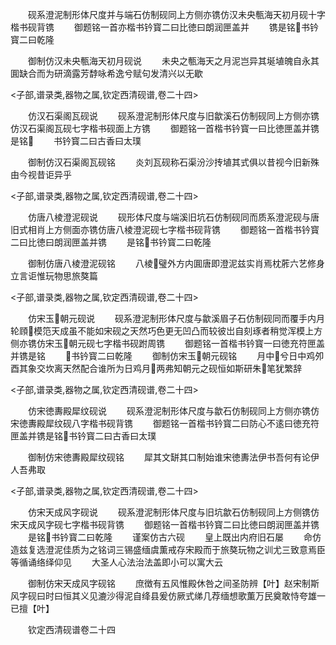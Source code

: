 <!-- { "loadSidebar": true } -->
　　砚系澄泥制形体尺度并与端石仿制砚同上方侧亦镌仿汉未央甎海天初月砚十字楷书砚背镌
　　御题铭一首亦楷书钤寳二曰比徳曰朗润匣盖并
　　镌是铭书钤寳二曰乾隆


　　御制仿汉未央甎海天初月砚说
　　未央之甎海天之月泥岂异其埏埴魄自永其圎缺合而为研滴露芳馞咏希逸兮赋句发清兴以无歇













<子部,谱录类,器物之属,钦定西清砚谱,卷二十四>








　　仿汉石渠阁瓦砚说
　　砚系澄泥制形体尺度与旧歙溪石仿制砚同上方侧亦镌仿汉石渠阁瓦砚七字楷书砚面上方镌
　　御题铭一首楷书钤寳一曰比徳匣盖并镌是铭
　　书钤寳二曰古香曰太璞


　　御制仿汉石渠阁瓦砚铭
　　炎刘瓦砚称石渠汾沙抟埴其式俱以昔视今旧新殊由今视昔讵异乎













<子部,谱录类,器物之属,钦定西清砚谱,卷二十四>








　　仿唐八棱澄泥砚说
　　砚形体尺度与端溪旧坑石仿制砚同而质系澄泥砚与唐旧式相肖上方侧面亦镌仿唐八棱澄泥砚七字楷书砚背镌
　　御题铭一首楷书钤寳二曰比徳曰朗润匣盖并镌
　　是铭书钤寳二曰乾隆


　　御制仿唐八棱澄泥砚铭
　　八棱璧外方内圎唐即澄泥兹实肖焉枕葄六艺修身立言讵惟玩物思旅獒篇













<子部,谱录类,器物之属,钦定西清砚谱,卷二十四>








　　仿宋玉朝元砚说
　　砚系澄泥制形体尺度与歙溪眉子石仿制砚同而覆手内月轮頋模笵天成虽不能如宋砚之天然巧色更无凹凸而较彼岀自刻琢者稍觉浑模上方侧亦镌仿宋玉朝元砚七字楷书砚跗周镌
　　御题铭一首楷书钤寳一曰徳充符匣盖并镌是铭
　　书钤寳二曰乾隆
　　御制仿宋玉朝元砚铭
　　月中兮日中鸡夘酉其象交坎离天然配合谁所为日鸡月两弗知朝元之砚恒如斯研朱笔犹繁辞












<子部,谱录类,器物之属,钦定西清砚谱,卷二十四>








　　仿宋徳夀殿犀纹砚说
　　砚系澄泥制形体尺度与歙石仿制砚同上方侧亦镌仿宋徳夀殿犀纹砚八字楷书砚背镌
　　御题铭一首楷书钤寳二曰防心不逺曰徳充符匣盖并镌是铭书钤寳二曰古香曰太璞



　　御制仿宋徳夀殿犀纹砚铭
　　犀其文缾其口制始谁宋徳夀法伊书吾何有论伊人吾弗取













<子部,谱录类,器物之属,钦定西清砚谱,卷二十四>








　　仿宋天成风字砚说
　　砚系澄泥制形体尺度与旧坑歙石仿制砚同上方侧镌仿宋天成风字砚七字楷书砚背镌
　　御题铭一首楷书钤寳二曰比徳曰朗润匣盖并镌
　　是铭书钤寳二曰乾隆
　　谨案仿古六砚
　　皇上既出内府旧石屡
　　命仿造兹复选澄泥佳质为之铭词三锡盛缅虞薫戒存宋殿而于旅獒玩物之训尤三致意焉臣等循诵络绎仰见
　　大圣人心法治法盖即小可以寓大云













　　御制仿宋天成风字砚铭
　　庶徴有五风惟殿休咎之间圣防辨【叶】赵宋制斯风字砚曰时曰恒其义见漉沙得泥自绛县爰仿厥式绨几荐缅想歌薫万民奠敢恃夸雄一已擅【叶】











　　钦定西清砚谱卷二十四
